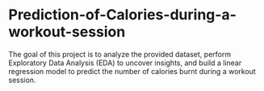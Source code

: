 # Prediction-of-Calories-during-a-workout-session
The goal of this project is to analyze the provided dataset, perform Exploratory Data Analysis (EDA) to uncover insights, and build a linear regression model to predict the number of calories burnt during a workout session.
